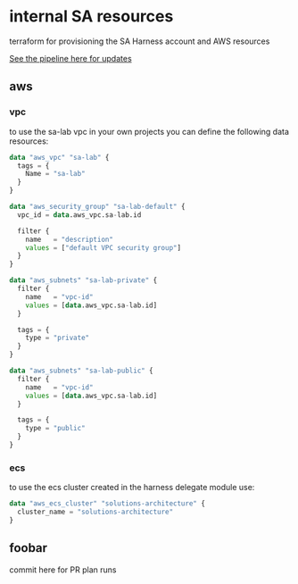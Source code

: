 # internal SA resources

terraform for provisioning the SA Harness account and AWS resources

[See the pipeline here for updates](https://app.harness.io/ng/account/Ompd5rAMSfq97LoZsErwnQ/ci/orgs/Harness_Community/projects/setup/pipelines/solutionsarchitecture_infra/pipeline-studio/?storeType=INLINE)

## aws

### vpc

to use the sa-lab vpc in your own projects you can define the following data resources:

```terraform
data "aws_vpc" "sa-lab" {
  tags = {
    Name = "sa-lab"
  }
}

data "aws_security_group" "sa-lab-default" {
  vpc_id = data.aws_vpc.sa-lab.id

  filter {
    name   = "description"
    values = ["default VPC security group"]
  }
}

data "aws_subnets" "sa-lab-private" {
  filter {
    name   = "vpc-id"
    values = [data.aws_vpc.sa-lab.id]
  }

  tags = {
    type = "private"
  }
}

data "aws_subnets" "sa-lab-public" {
  filter {
    name   = "vpc-id"
    values = [data.aws_vpc.sa-lab.id]
  }

  tags = {
    type = "public"
  }
}
```

### ecs

to use the ecs cluster created in the harness delegate module use:

```terraform
data "aws_ecs_cluster" "solutions-architecture" {
  cluster_name = "solutions-architecture"
}
```

## foobar

commit here for PR plan runs
